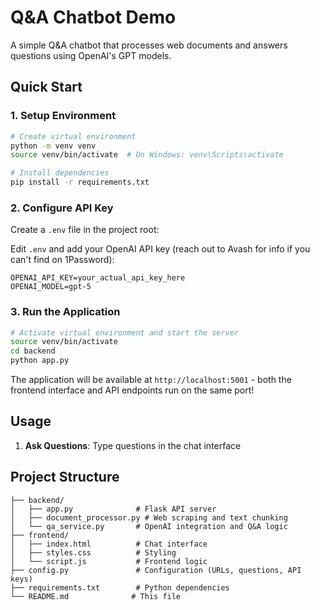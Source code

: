# Q&A Chatbot Demo

A simple Q&A chatbot that processes web documents and answers questions using OpenAI's GPT models.

## Quick Start

### 1. Setup Environment

```bash
# Create virtual environment
python -m venv venv
source venv/bin/activate  # On Windows: venv\Scripts\activate

# Install dependencies
pip install -r requirements.txt
```

### 2. Configure API Key

Create a `.env` file in the project root:

Edit `.env` and add your OpenAI API key (reach out to Avash for info if you can't find on 1Password):

```
OPENAI_API_KEY=your_actual_api_key_here
OPENAI_MODEL=gpt-5
```

### 3. Run the Application

```bash
# Activate virtual environment and start the server
source venv/bin/activate
cd backend
python app.py
```

The application will be available at `http://localhost:5001` - both the frontend interface and API endpoints run on the same port!

## Usage

1. **Ask Questions**: Type questions in the chat interface

## Project Structure

```
├── backend/
│   ├── app.py              # Flask API server
│   ├── document_processor.py # Web scraping and text chunking
│   └── qa_service.py       # OpenAI integration and Q&A logic
├── frontend/
│   ├── index.html          # Chat interface
│   ├── styles.css          # Styling
│   └── script.js           # Frontend logic
├── config.py               # Configuration (URLs, questions, API keys)
├── requirements.txt        # Python dependencies
└── README.md              # This file
```